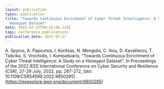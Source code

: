 ```yaml
---
layout: publication
types: publication
title: "Towards Continuous Enrichment of Cyber Threat Intelligence: A Study on a
  Honeypot Dataset"
date: 2022-07-27T09:25:09.119Z
tags: conference_publications
publication_date: 2022-07-27
---
```

A. Spyros, A. Papoutsis, I. Koritsas, N. Mengidis, C. Iliou, D. Kavallieros, T. Tsikrika, S. Vrochidis, I. Kompatsiaris, "Towards Continuous Enrichment of Cyber Threat Intelligence: A Study on a Honeypot Dataset". Ιn Proceedings of the 2022 IEEE International Conference on Cyber Security and Resilience (CSR), 27-29 July, 2022, pp. 267-272, [doi: 10.1109/CSR54599.2022.9850295] (https://ieeexplore.ieee.org/document/9850295)